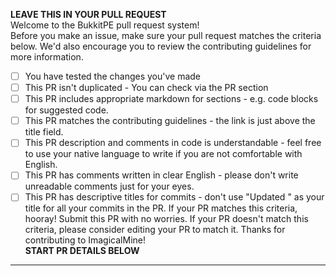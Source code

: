 **LEAVE THIS IN YOUR PULL REQUEST**<br>
Welcome to the BukkitPE pull request system!<br>
Before you make an issue, make sure your pull request matches the criteria below. We'd also encourage you to review the contributing guidelines for more information.
- [ ] You have tested the changes you've made
- [ ] This PR isn't duplicated - You can check via the PR section
- [ ] This PR includes appropriate markdown for sections - e.g. code blocks for suggested code.
- [ ] This PR matches the contributing guidelines - the link is just above the title field.
- [ ] This PR description and comments in code is understandable - feel free to use your native language to write if you are not comfortable with English.
- [ ] This PR has comments written in clear English - please don't write unreadable comments just for your eyes.
- [ ] This PR has descriptive titles for commits - don't use "Updated <file-name>" as your title for all your commits in the PR.
If your PR matches this criteria, hooray! Submit this PR with no worries. If your PR doesn't match this criteria, please consider editing your PR to match it. Thanks for contributing to ImagicalMine!<br>
**START PR DETAILS BELOW**<br>
--------------------------
